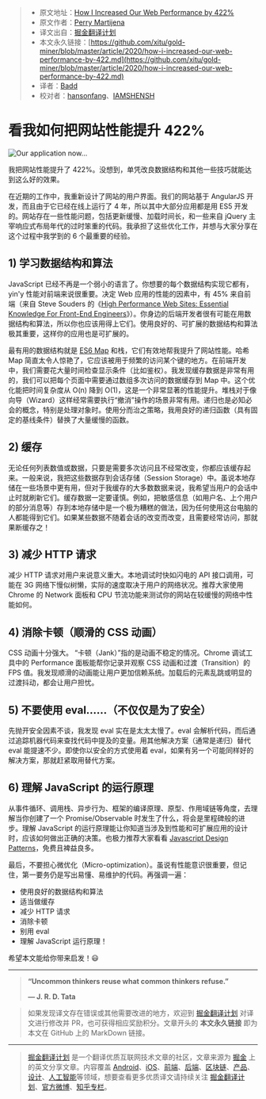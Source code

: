 > * 原文地址：[How I Increased Our Web Performance by 422%](https://blog.bitsrc.io/how-i-increased-our-web-performance-by-422-84e4997132ff)
> * 原文作者：[Perry Martijena](https://medium.com/@thisisnotperry)
> * 译文出自：[掘金翻译计划](https://github.com/xitu/gold-miner)
> * 本文永久链接：[https://github.com/xitu/gold-miner/blob/master/article/2020/how-i-increased-our-web-performance-by-422.md](https://github.com/xitu/gold-miner/blob/master/article/2020/how-i-increased-our-web-performance-by-422.md)
> * 译者：[Badd](https://juejin.im/user/5b0f6d4b6fb9a009e405dda1)
> * 校对者：[hansonfang](https://github.com/hansonfang)、[IAMSHENSH](https://github.com/IAMSHENSH)

# 看我如何把网站性能提升 422%

![Our application now…](https://cdn-images-1.medium.com/max/5200/0*jDO8rVIDpzTq0vGx.jpeg)

我把网站性能提升了 422%。没想到，单凭改良数据结构和其他一些技巧就能达到这么好的效果。

在近期的工作中，我重新设计了网站的用户界面。我们的网站基于 AngularJS 开发，而且由于它已经在线上运行了 4 年，所以其中大部分应用都是用 ES5 开发的。网站存在一些性能问题，包括更新缓慢、加载时间长，和一些来自 jQuery 主宰响应式布局年代的过时笨重的代码。我承担了这些优化工作，并想与大家分享在这个过程中我学到的 6 个最重要的经验。

## 1) 学习数据结构和算法

JavaScript 已经不再是一个弱小的语言了。你想要的每个数据结构实现它都有，yin'y 性能对前端来说很重要。决定 Web 应用的性能的因素中，有 45% 来自前端（来自 Steve Souders 的《[High Performance Web Sites: Essential Knowledge For Front-End Engineers](http://shop.oreilly.com/product/9780596529307.do)》）。你身边的后端开发者很有可能在用数据结构和算法，所以你也应该用得上它们。使用良好的、可扩展的数据结构和算法极其重要，这样你的应用也是可扩展的。

最有用的数据结构就是 [ES6 Map](https://developer.mozilla.org/en-US/docs/Web/JavaScript/Reference/Global_Objects/Map) 和栈，它们有效地帮我提升了网站性能。哈希 Map 简直太令人惊艳了，它应该被用于频繁的访问某个键的地方。在前端开发中，我们需要花大量时间检查显示条件（比如鉴权）。我发现缓存数据是非常有用的，我们可以把每个页面中需要通过数组多次访问的数据缓存到 Map 中。这个优化能把时间复杂度从 O(n) 降到 O(1)，这是一个非常显著的性能提升。堆栈对于像向导（Wizard）这样经常需要执行“撤消”操作的场景非常有用。递归也是必知必会的概念，特别是处理对象时。使用分而治之策略，我用良好的递归函数（具有固定的基线条件）替换了大量缓慢的函数。

## 2) 缓存

无论任何列表数值或数据，只要是需要多次访问且不经常改变，你都应该缓存起来。一般来说，我把这些数据存到会话存储（Session Storage）中。虽说本地存储在一些场景中更有用，但对于我缓存的大多数数据来说，我希望当用户的会话中止时就刷新它们。缓存数据一定要谨慎。例如，把敏感信息（如用户名、上个用户的部分消息等）存到本地存储中是一个极为糟糕的做法，因为任何使用这台电脑的人都能得到它们。如果某些数据不随着会话的改变而改变，且需要经常访问，那就果断缓存之！

## 3) 减少 HTTP 请求

减少 HTTP 请求对用户来说意义重大。本地调试时快如闪电的 API 接口调用，可能在 3G 网络下慢似树懒，实际的速度取决于用户的网络状况。推荐大家使用 Chrome 的 Network 面板和 CPU 节流功能来测试你的网站在较缓慢的网络中性能如何。

## 4) 消除卡顿（顺滑的 CSS 动画）

CSS 动画十分强大。 “卡顿（Jank）”指的是动画不稳定的情况。Chrome 调试工具中的 Performance 面板能帮你记录并观察 CSS 动画和过渡（Transition）的 FPS 值。我发现顺滑的动画能让用户更加信赖系统。加载后的元素乱跳或明显的过渡抖动，都会让用户担忧。

## 5) 不要使用 eval……（不仅仅是为了安全）

先抛开安全因素不谈，我发现 eval 实在是太太太慢了。eval 会解析代码，而后通过追踪机器代码来查找代码中提及的变量。用其他解决方案（通常是递归）替代 eval 能提速不少。即使你以安全的方式使用着 eval，如果有另一个可能同样好的解决方案，那就赶紧取用替代方案。

## 6) 理解 JavaScript 的运行原理

从事件循环、调用栈、异步行为、框架的编译原理、原型、作用域链等角度，去理解当你创建了一个 Promise/Observable 时发生了什么，将会是里程碑般的进步。理解 JavaScript 的运行原理能让你知道当涉及到性能和可扩展应用的设计时，应该如何做出正确的决策。也极力推荐大家看看 [Javascript Design Patterns](https://www.dofactory.com/javascript/design-patterns)，免费且裨益良多。

最后，不要担心微优化（Micro-optimization）。虽说有性能意识很重要，但记住，第一要务仍是写出易懂、易维护的代码。再强调一遍：

* 使用良好的数据结构和算法
* 适当做缓存
* 减少 HTTP 请求
* 消除卡顿
* 别用 eval
* 理解 JavaScript 运行原理！

希望本文能给你带来启发！😃

---

> **“Uncommon thinkers reuse what common thinkers refuse.”**
>
> **— J. R. D. Tata**

> 如果发现译文存在错误或其他需要改进的地方，欢迎到 [掘金翻译计划](https://github.com/xitu/gold-miner) 对译文进行修改并 PR，也可获得相应奖励积分。文章开头的 **本文永久链接** 即为本文在 GitHub 上的 MarkDown 链接。

---

> [掘金翻译计划](https://github.com/xitu/gold-miner) 是一个翻译优质互联网技术文章的社区，文章来源为 [掘金](https://juejin.im) 上的英文分享文章。内容覆盖 [Android](https://github.com/xitu/gold-miner#android)、[iOS](https://github.com/xitu/gold-miner#ios)、[前端](https://github.com/xitu/gold-miner#前端)、[后端](https://github.com/xitu/gold-miner#后端)、[区块链](https://github.com/xitu/gold-miner#区块链)、[产品](https://github.com/xitu/gold-miner#产品)、[设计](https://github.com/xitu/gold-miner#设计)、[人工智能](https://github.com/xitu/gold-miner#人工智能)等领域，想要查看更多优质译文请持续关注 [掘金翻译计划](https://github.com/xitu/gold-miner)、[官方微博](http://weibo.com/juejinfanyi)、[知乎专栏](https://zhuanlan.zhihu.com/juejinfanyi)。
